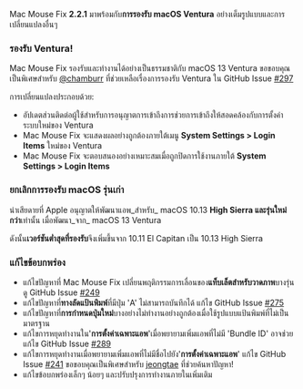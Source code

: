 Mac Mouse Fix **2.2.1** มาพร้อมกับ**การรองรับ macOS Ventura** อย่างเต็มรูปแบบและการเปลี่ยนแปลงอื่นๆ

### รองรับ Ventura!
Mac Mouse Fix รองรับและทำงานได้อย่างเป็นธรรมชาติกับ macOS 13 Ventura
ขอขอบคุณเป็นพิเศษสำหรับ [@chamburr](https://github.com/chamburr) ที่ช่วยเหลือเรื่องการรองรับ Ventura ใน GitHub Issue [#297](https://github.com/noah-nuebling/mac-mouse-fix/issues/297)

การเปลี่ยนแปลงประกอบด้วย:

- อัปเดตส่วนติดต่อผู้ใช้สำหรับการอนุญาตการเข้าถึงการช่วยการเข้าถึงให้สอดคล้องกับการตั้งค่าระบบใหม่ของ Ventura
- Mac Mouse Fix จะแสดงผลอย่างถูกต้องภายใต้เมนู **System Settings > Login Items** ใหม่ของ Ventura
- Mac Mouse Fix จะตอบสนองอย่างเหมาะสมเมื่อถูกปิดการใช้งานภายใต้ **System Settings > Login Items**

### ยกเลิกการรองรับ macOS รุ่นเก่า

น่าเสียดายที่ Apple อนุญาตให้พัฒนาแอพ_สำหรับ_ macOS 10.13 **High Sierra และรุ่นใหม่กว่า**เท่านั้น เมื่อพัฒนา_จาก_ macOS 13 Ventura

ดังนั้น**เวอร์ชันต่ำสุดที่รองรับ**จึงเพิ่มขึ้นจาก 10.11 El Capitan เป็น 10.13 High Sierra

### แก้ไขข้อบกพร่อง

- แก้ไขปัญหาที่ Mac Mouse Fix เปลี่ยนพฤติกรรมการเลื่อนของ**แท็บเล็ตสำหรับวาดภาพ**บางรุ่น ดู GitHub Issue [#249](https://github.com/noah-nuebling/mac-mouse-fix/issues/249)
- แก้ไขปัญหาที่**ทางลัดแป้นพิมพ์**ที่มีปุ่ม 'A' ไม่สามารถบันทึกได้ แก้ไข GitHub Issue [#275](https://github.com/noah-nuebling/mac-mouse-fix/issues/275)
- แก้ไขปัญหาที่**การกำหนดปุ่มใหม่**บางอย่างไม่ทำงานอย่างถูกต้องเมื่อใช้รูปแบบแป้นพิมพ์ที่ไม่เป็นมาตรฐาน
- แก้ไขการหยุดทำงานใน'**การตั้งค่าเฉพาะแอพ**'เมื่อพยายามเพิ่มแอพที่ไม่มี 'Bundle ID' อาจช่วยแก้ไข GitHub Issue [#289](https://github.com/noah-nuebling/mac-mouse-fix/issues/289)
- แก้ไขการหยุดทำงานเมื่อพยายามเพิ่มแอพที่ไม่มีชื่อไปยัง'**การตั้งค่าเฉพาะแอพ**' แก้ไข GitHub Issue [#241](https://github.com/noah-nuebling/mac-mouse-fix/issues/241) ขอขอบคุณเป็นพิเศษสำหรับ [jeongtae](https://github.com/jeongtae) ที่ช่วยค้นหาปัญหา!
- แก้ไขข้อบกพร่องเล็กๆ น้อยๆ และปรับปรุงการทำงานภายในเพิ่มเติม